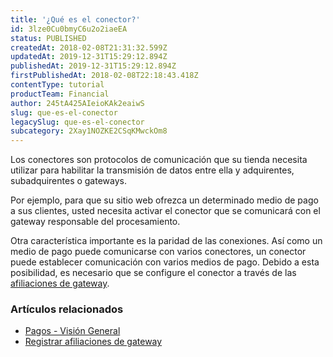 ```yaml
---
title: '¿Qué es el conector?'
id: 3lze0Cu0bmyC6u2o2iaeEA
status: PUBLISHED
createdAt: 2018-02-08T21:31:32.599Z
updatedAt: 2019-12-31T15:29:12.894Z
publishedAt: 2019-12-31T15:29:12.894Z
firstPublishedAt: 2018-02-08T22:18:43.418Z
contentType: tutorial
productTeam: Financial
author: 245tA425AIeioKAk2eaiwS
slug: que-es-el-conector
legacySlug: que-es-el-conector
subcategory: 2Xay1NOZKE2CSqKMwckOm8
---
```


Los conectores son protocolos de comunicación que su tienda necesita utilizar para habilitar la transmisión de datos entre ella y adquirentes, subadquirentes o gateways.

Por ejemplo, para que su sitio web ofrezca un determinado medio de pago a sus clientes, usted necesita activar el conector que se comunicará con el gateway responsable del procesamiento.

Otra característica importante es la paridad de las conexiones. Así como un medio de pago puede comunicarse con varios conectores, un conector puede establecer comunicación con varios medios de pago. Debido a esta posibilidad, es necesario que se configure el conector a través de las [afiliaciones de gateway](/es/tutorial/afiliaciones-de-gateway).

### Artículos relacionados
- [Pagos - Visión General](/es/tutorial/pci-gateway-vision-general)
- [Registrar afiliaciones de gateway](/es/tutorial/afiliaciones-de-gateway)
